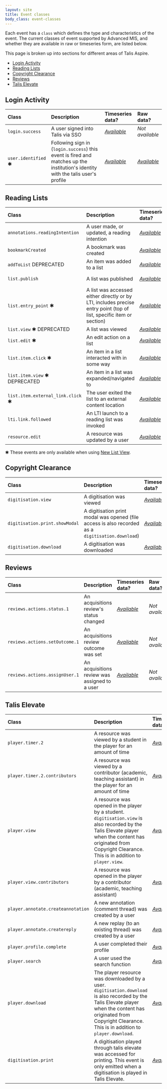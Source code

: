 ```yaml
---
layout: site
title: Event classes
body_class: event-classes
---
```


Each event has a `class` which defines the type and characteristics of the event. The current classes
of event supported by Advanced MIS, and whether they are available in raw or timeseries form, are listed
below.

This page is broken up into sections for different areas of Talis Aspire.

- [Login Activity](#login-activity)
- [Reading Lists](#reading-lists)
- [Copyright Clearance](#copyright-clearance)
- [Reviews](#reviews)
- [Talis Elevate](#talis-elevate)

## Login Activity

| Class | Description | Timeseries data? | Raw data? |
| :- | :- | :- | :- |
| `login.success` | A user signed into Talis via SSO |  [<i class="yes fas fa-check-circle"><span class="sr-only">Available</span></i>](timeseries.html#login-success)  |  <i class="no fas fa-times-circle"><span class="sr-only">Not available</span></i>  |
| `user.identified` &#10033; | Following sign in (`login.success`) this event is fired and matches up the institution's identity with the talis user's profile |  [<i class="yes fas fa-check-circle"><span class="sr-only">Available</span></i>](timeseries.html#user-identified)  | [<i class="yes fas fa-check-circle"><span class="sr-only">Available</span></i>](raw.html#user-identified)  |

## Reading Lists

| Class | Description | Timeseries data? | Raw data? |
| :- | :- | :- | :- |
| `annotations.readingIntention` | A user made, or updated, a reading intention |  [<i class="yes fas fa-check-circle"><span class="sr-only">Available</span></i>](timeseries.html#reading_intention)  |  <i class="no fas fa-times-circle"><span class="sr-only">Not available</span></i>  |
| `bookmarkCreated` | A bookmark was created |  [<i class="yes fas fa-check-circle"><span class="sr-only">Available</span></i>](timeseries.html#bookmark-created)  |  <i class="no fas fa-times-circle"><span class="sr-only">Not available</span></i>  |
| `addToList` <span class="deprecated">DEPRECATED</span> | An item was added to a list |  [<i class="yes fas fa-check-circle"><span class="sr-only">Available</span></i>](timeseries.html#addToList)  |  <i class="no fas fa-times-circle"><span class="sr-only">Not available</span></i>  |
| `list.publish` | A list was published |  [<i class="yes fas fa-check-circle"><span class="sr-only">Available</span></i>](timeseries.html#list-publish)  |  <i class="no fas fa-times-circle"><span class="sr-only">Not available</span></i>  |
| `list.entry_point` &#10033; | A list was accessed either directly or by LTI, includes precise entry point (top of list, specific item or section) |  [<i class="yes fas fa-check-circle"><span class="sr-only">Available</span></i>](timeseries.html#list-entry_point)  |  [<i class="yes fas fa-check-circle"><span class="sr-only">Available</span></i>](raw.html#list-entry_point)  |
| `list.view` &#10033; <span class="deprecated">DEPRECATED</span> | A list was viewed |  [<i class="yes fas fa-check-circle"><span class="sr-only">Available</span></i>](timeseries.html#list-view)  |  [<i class="yes fas fa-check-circle"><span class="sr-only">Available</span></i>](raw.html#list-view)  |
| `list.edit` &#10033; | An edit action on a list |  [<i class="yes fas fa-check-circle"><span class="sr-only">Available</span></i>](timeseries.html#list-edit)  |  <i class="no fas fa-times-circle"><span class="sr-only">Not available</span></i>  |
| `list.item.click` &#10033; | An item in a list interacted with in some way  |  [<i class="yes fas fa-check-circle"><span class="sr-only">Available</span></i>](timeseries.html#list-item-click)  |  <i class="no fas fa-times-circle"><span class="sr-only">Not available</span></i>  |
| `list.item.view` &#10033; <span class="deprecated">DEPRECATED</span> | An item in a list was expanded/navigated to  |  [<i class="yes fas fa-check-circle"><span class="sr-only">Available</span></i>](timeseries.html#list-item-view)  |  [<i class="yes fas fa-check-circle"><span class="sr-only">Available</span></i>](raw.html#list-item-view)  |
| `list.item.external_link.click` &#10033; | The user exited the list to an external content location  |  [<i class="yes fas fa-check-circle"><span class="sr-only">Available</span></i>](timeseries.html#list-item-external_link-click)  |  [<i class="yes fas fa-check-circle"><span class="sr-only">Available</span></i>](raw.html#list-item-external_link-click)  |
| `lti.link.followed` | An LTI launch to a reading list was invoked |  [<i class="yes fas fa-check-circle"><span class="sr-only">Available</span></i>](timeseries.html#lti-link-followed)  |  [<i class="yes fas fa-check-circle"><span class="sr-only">Available</span></i>](raw.html#lti-link-followed)  |
| `resource.edit` | A resource was updated by a user |  [<i class="yes fas fa-check-circle"><span class="sr-only">Available</span></i>](timeseries.html#resource-edit)  | <i class="no fas fa-times-circle"><span class="sr-only">Not available</span></i> |

&#10033; These events are only available when using [New List View](https://support.talis.com/hc/en-us/articles/360000008189).

## Copyright Clearance

| Class | Description | Timeseries data? | Raw data? |
| :- | :- | :- | :- |
|`digitisation.view`| A digitisation was viewed | [<i class="yes fas fa-check-circle"><span class="sr-only">Available</span></i>](timeseries.html#digitisation-view)  |  <i class="no fas fa-times-circle"><span class="sr-only">Not available</span></i>  |
|`digitisation.print.showModal`| A digitisation print modal was opened (file access is also recorded as a `digitisation.download`)| [<i class="yes fas fa-check-circle"><span class="sr-only">Available</span></i>](timeseries.html#digitisation-print-showmodal)  |  <i class="no fas fa-times-circle"><span class="sr-only">Not available</span></i>  |
|`digitisation.download`| A digitisation was downloaded | [<i class="yes fas fa-check-circle"><span class="sr-only">Available</span></i>](timeseries.html#digitisation-download)  |  <i class="no fas fa-times-circle"><span class="sr-only">Not available</span></i>  |

## Reviews

| Class | Description | Timeseries data? | Raw data? |
| :- | :- | :- | :- |
| `reviews.actions.status.1` | An acquisitions review's status changed |  [<i class="yes fas fa-check-circle"><span class="sr-only">Available</span></i>](timeseries.html#reviews-actions-status-1)  |  <i class="no fas fa-times-circle"><span class="sr-only">Not available</span></i>  |
| `reviews.actions.setOutcome.1` | An acquisitions review outcome was set |  [<i class="yes fas fa-check-circle"><span class="sr-only">Available</span></i>](timeseries.html#reviews-actions-setOutcome-1)  |  <i class="no fas fa-times-circle"><span class="sr-only">Not available</span></i>  |
| `reviews.actions.assignUser.1` | An acquisitions review was assigned to a user |  [<i class="yes fas fa-check-circle"><span class="sr-only">Available</span></i>](timeseries.html#reviews-actions-assignUser-1)  |  <i class="no fas fa-times-circle"><span class="sr-only">Not available</span></i>  |

## Talis Elevate

| Class | Description | Timeseries data? | Raw data? |
| :- | :- | :- | :- |
| `player.timer.2` | A resource was viewed by a student in the player for an amount of time |  [<i class="yes fas fa-check-circle"><span class="sr-only">Available</span></i>](timeseries.html#player-timer-2)  |  <i class="no fas fa-times-circle"><span class="sr-only">Not available</span></i>  |
| `player.timer.2.contributors` | A resource was viewed by a contributor (academic, teaching assistant) in the player for an amount of time |  [<i class="yes fas fa-check-circle"><span class="sr-only">Available</span></i>](timeseries.html#player-timer-2-contributors)  |  <i class="no fas fa-times-circle"><span class="sr-only">Not available</span></i>  |
| `player.view` | A resource was opened in the player by a student. `digitisation.view` is also recorded by the Talis Elevate player when the content has originated from Copyright Clearance. This is in addition to `player.view`. |  [<i class="yes fas fa-check-circle"><span class="sr-only">Available</span></i>](timeseries.html#player-view)  |  <i class="no fas fa-times-circle"><span class="sr-only">Not available</span></i>  |
| `player.view.contributors` | A resource was opened in the player by a contributor (academic, teaching assistant) |  [<i class="yes fas fa-check-circle"><span class="sr-only">Available</span></i>](timeseries.html#player-view-contributors)  |  <i class="no fas fa-times-circle"><span class="sr-only">Not available</span></i>  |
| `player.annotate.createannotation` | A new annotation (comment thread) was created by a user |  [<i class="yes fas fa-check-circle"><span class="sr-only">Available</span></i>](timeseries.html#player-annotate-createannotation)  |  <i class="no fas fa-times-circle"><span class="sr-only">Not available</span></i>  |
| `player.annotate.createreply` | A new replay (to an existing thread) was created by a user |  [<i class="yes fas fa-check-circle"><span class="sr-only">Available</span></i>](timeseries.html#player-annotate-createreply)  |  <i class="no fas fa-times-circle"><span class="sr-only">Not available</span></i>  |
| `player.profile.complete` | A user completed their profile |  [<i class="yes fas fa-check-circle"><span class="sr-only">Available</span></i>](timeseries.html#player-profile-complete)  |  <i class="no fas fa-times-circle"><span class="sr-only">Not available</span></i>  |
| `player.search` | A user used the search function |  [<i class="yes fas fa-check-circle"><span class="sr-only">Available</span></i>](timeseries.html#player-search)  |  <i class="no fas fa-times-circle"><span class="sr-only">Not available</span></i>  |
| `player.download` | The player resource was downloaded by a user. `digitisation.download` is also recorded by the Talis Elevate player when the content has originated from Copyright Clearance. This is in addition to `player.download`. | [<i class="yes fas fa-check-circle"><span class="sr-only">Available</span></i>](timeseries.html#player-download)  |  <i class="no fas fa-times-circle"><span class="sr-only">Not available</span></i>  |
|`digitisation.print`| A digitisation played through talis elevate was accessed for printing. This event is only emitted when a digitisation is played in Talis Elevate. | [<i class="yes fas fa-check-circle"><span class="sr-only">Available</span></i>](timeseries.html#digitisation-print)  |  <i class="no fas fa-times-circle"><span class="sr-only">Not available</span></i>  |

